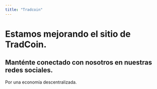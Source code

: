 ```yaml
---
title: "Tradcoin"
---
```


# Estamos mejorando el sitio de TradCoin.

## Manténte conectado con nosotros en nuestras redes sociales.

Por una economía descentralizada.